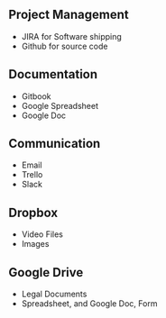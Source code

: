 ## Project Management
 - JIRA for Software shipping
 - Github for source code

## Documentation
 - Gitbook
 - Google Spreadsheet
 - Google Doc

## Communication
 - Email
 - Trello
 - Slack

## Dropbox
 - Video Files
 - Images

## Google Drive
 - Legal Documents
 - Spreadsheet, and Google Doc, Form
